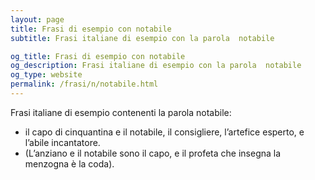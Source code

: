 ```yaml
---
layout: page
title: Frasi di esempio con notabile 
subtitle: Frasi italiane di esempio con la parola  notabile

og_title: Frasi di esempio con notabile 
og_description: Frasi italiane di esempio con la parola  notabile
og_type: website
permalink: /frasi/n/notabile.html
---
```


Frasi italiane di esempio contenenti la parola notabile:


- il capo di cinquantina e il notabile, il consigliere, l’artefice esperto, e l’abile incantatore.
- (L’anziano e il notabile sono il capo, e il profeta che insegna la menzogna è la coda).
